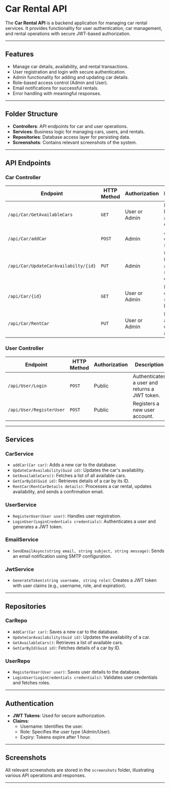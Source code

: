 # Car Rental API

The **Car Rental API** is a backend application for managing car rental services. It provides functionality for user authentication, car management, and rental operations with secure JWT-based authorization.

---

## Features

- Manage car details, availability, and rental transactions.
- User registration and login with secure authentication.
- Admin functionality for adding and updating car details.
- Role-based access control (Admin and User).
- Email notifications for successful rentals.
- Error handling with meaningful responses.

---

## Folder Structure

- **Controllers**: API endpoints for car and user operations.
- **Services**: Business logic for managing cars, users, and rentals.
- **Repositories**: Database access layer for persisting data.
- **Screenshots**: Contains relevant screenshots of the system.

---

## API Endpoints

### Car Controller

| **Endpoint**                                   | **HTTP Method** | **Authorization**  | **Description**                                                                 |
|-----------------------------------------------|-----------------|--------------------|---------------------------------------------------------------------------------|
| `/api/Car/GetAvailableCars`                   | `GET`           | User or Admin      | Retrieves a list of available cars.                                            |
| `/api/Car/addCar`                              | `POST`          | Admin              | Adds a new car to the system.                                                  |
| `/api/Car/UpdateCarAvailabilty/{id}`          | `PUT`           | Admin              | Updates the availability status of a car.                                      |
| `/api/Car/{id}`                                | `GET`           | User or Admin      | Retrieves details of a specific car by its ID.                                 |
| `/api/Car/RentCar`                             | `PUT`           | User or Admin      | Rents a car and updates its availability.                                      |

### User Controller

| **Endpoint**                  | **HTTP Method** | **Authorization** | **Description**                                     |
|-------------------------------|-----------------|-------------------|-----------------------------------------------------|
| `/api/User/Login`             | `POST`          | Public            | Authenticates a user and returns a JWT token.       |
| `/api/User/RegisterUser`      | `POST`          | Public            | Registers a new user account.                      |

---

## Services

### CarService
- `addCar(Car car)`: Adds a new car to the database.
- `UpdateCarAvailability(Guid id)`: Updates the car's availability.
- `GetAvailableCars()`: Fetches a list of all available cars.
- `GetCarById(Guid id)`: Retrieves details of a car by its ID.
- `RentCar(RentCarDetails details)`: Processes a car rental, updates availability, and sends a confirmation email.

### UserService
- `RegisterUser(User user)`: Handles user registration.
- `LoginUser(LoginCredentials credentials)`: Authenticates a user and generates a JWT token.

### EmailService
- `SendEmailAsync(string email, string subject, string message)`: Sends an email notification using SMTP configuration.

### JwtService
- `GenerateToken(string username, string role)`: Creates a JWT token with user claims (e.g., username, role, and expiration).

---

## Repositories

### CarRepo
- `AddCar(Car car)`: Saves a new car to the database.
- `UpdateCarAvailability(Guid id)`: Updates the availability of a car.
- `GetAvailableCars()`: Retrieves a list of available cars.
- `GetCarById(Guid id)`: Fetches details of a car by ID.

### UserRepo
- `RegisterUser(User user)`: Saves user details to the database.
- `LoginUser(LoginCredentials credentials)`: Validates user credentials and fetches roles.

---

## Authentication

- **JWT Tokens**: Used for secure authorization.
- **Claims**:
  - Username: Identifies the user.
  - Role: Specifies the user type (Admin/User).
  - Expiry: Tokens expire after 1 hour.

---

## Screenshots

All relevant screenshots are stored in the `screenshots` folder, illustrating various API operations and responses.

---

